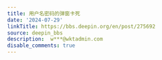 ```yaml
---
title: 用户名密码的弹窗卡死
date: '2024-07-29'
linkTitle: https://bbs.deepin.org/en/post/275692
source: deepin_bbs
description:  w***@wktadmin.com 
disable_comments: true
---
```


